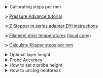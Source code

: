 <details><summary>Calibrating steps per mm</summary>
  - [Reprap](https://reprap.org/wiki/Triffid_Hunter's_Calibration_Guide)
</details>

**>** [Pressure Advance tutorial](https://boxnovel.com/novel/castle-of-black-iron/chapter-1785)

**>** [Z Stepper in series adapter DYI instructions](https://www.instructables.com/id/Wiring-Your-Z-Stepper-Motors-in-Series/")

**>** [Filament drier temperatures](https://www.printdry.com/how-to-dry-filaments/)  ([local copy](https://github.com/vladbabii/3d_printing/blob/master/docs/dry_temps.md))

**>** [Calculate Klipper steps per mm](https://jsfiddle.net/wladq66/ejyh489t/21/)


<details><summary>Optimal layer height</summary>

>  My understanding of it is you want to use multiples of a full step as layer heights when using leadscrews. So if you have 1.8 deg motors then you get 1 revolution for 200 steps, which moves the axis 8mm. 8/200 = 0.04mm or 40 microns.

> So you can use 0.04, 0.08, 0.12, 0.16, 0.20, 0.24, 0.28, 0.32, 0.36mm layer heights with a 0.4mm nozzle. That's a fair range of options. Can you use 25micron multiples, yes but you might get less than ideal prints if you have twin screws and twin motors which might go out of sync when they stop between full steps.

[source](https://reprap.org/forum/read.php?1,741639,741693#msg-741693)
</details>


<details><summary>Probe Accuracy</summary>

- [Z Probe Micro Switch Shoot Out! How Accurate Are They For 3D Printing? + Hall Probe testing](https://www.youtube.com/watch?v=BLzCeH1hS9g)
- [Autoleveling on 3D printers: 9 myths and 12 sensors tested!](https://www.youtube.com/watch?v=il9bNWn66BY&feature=youtu.be)

</details>

<details><summary>How to set z probe height</summary>
i calibrate the z offset by heating up the bed first
  
then doing the calibration

after that i repeat these steps:

- bed temp set to normal printing temp

- nozzle set to normal printing temp

- home all then probe middle of print surface

- go to G0 Z2

- lower the printhead little by little until it hits a piece of paper put on the bed

- increase/decrease z_offset

- save config

- go to first step and repeat until when doing G0 Z0 the distance seems perfect in relation with the piece of paper

- do a quick print (only first layer)

- either adjust z offset and/or flow for material

- when satisfied, do a couple of first layer prints to insure repeatability

once that is done i do the mesh bed leveling part and save the mesh then make sure the mesh is loaded in startup gcode in the slicer

before each print i repeat the first few steps from calibration procedure: bed temp, nozzle temp, home axes, probe middle

this makes sure that mechanically i do the same things at start of each print so if there are any z wobble or other mechanical imperfections they are done exactly the same every time

</details>




<details><summary>How to unclog heatbreak</summary>
  
how i inclogged blocked heatbreaks
1. soldering  iron
2. dremel drill bit pack - the 1.2 mm drill bit
steps:
set your soldering iron to at least 300 c
and touch the hotend-side of the heatbreak to the tip
once it gets hot enough
carefully place your soldering iron somewhere safe
while holding heatbreak with pliers,  quickly insert the drill bit, wait for a couple of seconds then pull
clean the drill bit and repeat as many times as needed, sometimes just pulling and sometimes rotating it
doing it by hand is fine
if you use a power tool you risk gouging the insides of the heatbreak
</details>
